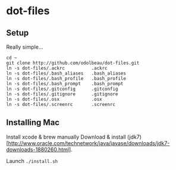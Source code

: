 # dot-files

## Setup

Really simple...

    cd ~
    git clone http://github.com/odolbeau/dot-files.git
    ln -s dot-files/.ackrc          .ackrc
    ln -s dot-files/.bash_aliases   .bash_aliases
    ln -s dot-files/.bash_profile   .bash_profile
    ln -s dot-files/.bash_prompt    .bash_prompt
    ln -s dot-files/.gitconfig      .gitconfig
    ln -s dot-files/.gitignore      .gitignore
    ln -s dot-files/.osx            .osx
    ln -s dot-files/.screenrc       .screenrc

## Installing Mac

Install xcode & brew manually
Download & install (jdk7)[http://www.oracle.com/technetwork/java/javase/downloads/jdk7-downloads-1880260.html].

Launch `./install.sh`
